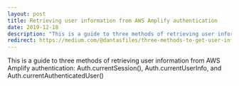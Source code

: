 ```yaml
---
layout: post
title: Retrieving user information from AWS Amplify authentication
date: 2019-12-18
description: "This is a guide to three methods of retrieving user information from AWS Amplify authentication: Auth.currentSession(), Auth.currentUserInfo, and Auth.currentAuthenticatedUser()"
redirect: https://medium.com/@dantasfiles/three-methods-to-get-user-information-in-aws-amplify-authentication-e4e39e658c33
---
```


This is a guide to three methods of retrieving user information from AWS Amplify authentication: Auth.currentSession(), Auth.currentUserInfo, and Auth.currentAuthenticatedUser()


